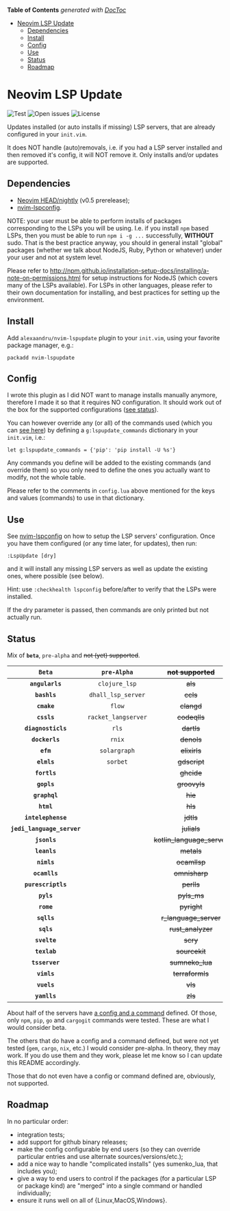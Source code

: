 <!-- START doctoc generated TOC please keep comment here to allow auto update -->
<!-- DON'T EDIT THIS SECTION, INSTEAD RE-RUN doctoc TO UPDATE -->
**Table of Contents**  *generated with [DocToc](https://github.com/thlorenz/doctoc)*

- [Neovim LSP Update](#neovim-lsp-update)
  - [Dependencies](#dependencies)
  - [Install](#install)
  - [Config](#config)
  - [Use](#use)
  - [Status](#status)
  - [Roadmap](#roadmap)

<!-- END doctoc generated TOC please keep comment here to allow auto update -->

# Neovim LSP Update

![Test](https://github.com/alexaandru/nvim-lspupdate/workflows/Test/badge.svg)
![Open issues](https://img.shields.io/github/issues/alexaandru/nvim-lspupdate.svg)
![License](https://img.shields.io/badge/License-MIT-blue.svg)

Updates installed (or auto installs if missing) LSP servers, that are already
configured in your `init.vim`.

It does NOT handle (auto)removals, i.e. if you had a LSP
server installed and then removed it's config, it will NOT
remove it. Only installs and/or updates are supported.

## Dependencies

- [Neovim HEAD/nightly](https://github.com/neovim/neovim/releases/tag/nightly) (v0.5 prerelease);
- [nvim-lspconfig](https://github.com/neovim/nvim-lspconfig).

NOTE: your user must be able to perform installs of packages corresponding to the LSPs
you will be using. I.e. if you install `npm` based LSPs, then you must be able to
run `npm i -g ...` successfully, **WITHOUT** sudo. That is the best practice anyway,
you should in general install "global" packages (whether we talk about NodeJS, Ruby,
Python or whatever) under your user and not at system level.

Please refer to http://npm.github.io/installation-setup-docs/installing/a-note-on-permissions.html
for setup instructions for NodeJS (which covers many of the LSPs available). For
LSPs in other languages, please refer to their own documentation for installing,
and best practices for setting up the environment.

## Install

Add `alexaandru/nvim-lspupdate` plugin to your `init.vim`, using your favorite
package manager, e.g.:

```
packadd nvim-lspupdate
```

## Config

I wrote this plugin as I did NOT want to manage installs manually anymore,
therefore I made it so that it requires NO configuration. It should work
out of the box for the supported configurations ([see status](#status)).

You can however override any (or all) of the commands used (which you can
[see here](lua/lspupdate/config.lua#L85)) by defining a `g:lspupdate_commands`
dictionary in your `init.vim`, i.e.:

```VimL
let g:lspupdate_commands = {'pip': 'pip install -U %s'}
```

Any commands you define will be added to the existing commands (and override
them) so you only need to define the ones you actually want to modify, not the
whole table.

Please refer to the comments in `config.lua` above mentioned for the keys
and values (commands) to use in that dictionary.

## Use

See [nvim-lspconfig](https://github.com/neovim/nvim-lspconfig#quickstart) on
how to setup the LSP servers' configuration. Once you have them configured
(or any time later, for updates), then run:

```
:LspUpdate [dry]
```

and it will install any missing LSP servers as well as update the existing ones,
where possible (see below).

Hint: use `:checkhealth lspconfig` before/after to verify that the LSPs were
installed.

If the dry parameter is passed, then commands are only printed but not actually run.

## Status

Mix of **`beta`**, `pre-alpha` and <s>not (yet) supported</s>.

|**`Beta`**|`pre-Alpha`|<s>not supported</s>|
|:-:|:-:|:-:|
|**`angularls`**            |`clojure_lsp`       |<s>als</s>|
|**`bashls`**               |`dhall_lsp_server`  |<s>ccls</s>|
|**`cmake`**                |`flow`              |<s>clangd</s>|
|**`cssls`**                |`racket_langserver` |<s>codeqlls</s>|
|**`diagnosticls`**         |`rls`               |<s>dartls</s>|
|**`dockerls`**             |`rnix`              |<s>denols</s>|
|**`efm`**                  |`solargraph`        |<s>elixirls</s>|
|**`elmls`**                |`sorbet`            |<s>gdscript</s>|
|**`fortls`**               |                    |<s>ghcide</s>|
|**`gopls`**                |                    |<s>groovyls</s>|
|**`graphql`**              |                    |<s>hie</s>|
|**`html`**                 |                    |<s>hls</s>|
|**`intelephense`**         |                    |<s>jdtls</s>|
|**`jedi_language_server`** |                    |<s>julials</s>|
|**`jsonls`**               |                    |<s>kotlin_language_server</s>|
|**`leanls`**               |                    |<s>metals</s>|
|**`nimls`**                |                    |<s>ocamllsp</s>|
|**`ocamlls`**              |                    |<s>omnisharp</s>|
|**`purescriptls`**         |                    |<s>perlls</s>|
|**`pyls`**                 |                    |<s>pyls_ms</s>|
|**`rome`**                 |                    |<s>pyright</s>|
|**`sqlls`**                |                    |<s>r_language_server</s>|
|**`sqls`**                 |                    |<s>rust_analyzer</s>|
|**`svelte`**               |                    |<s>scry</s>|
|**`texlab`**               |                    |<s>sourcekit</s>|
|**`tsserver`**             |                    |<s>sumneko_lua</s>|
|**`vimls`**                |                    |<s>terraformls</s>|
|**`vuels`**                |                    |<s>vls</s>|
|**`yamlls`**               |                    |<s>zls</s>|

About half of the servers have [a config and a command](lua/lspupdate/config.lua)
defined. Of those, only `npm`, `pip`, `go` and `cargogit` commands were
tested. These are what I would consider beta.

The others that do have a config and a command defined, but were not yet
tested (`gem`, `cargo`, `nix`, etc.) I would consider pre-alpha. In theory,
they may work. If you do use them and they work, please let me know so I
can update this README accordingly.

Those that do not even have a config or command defined are, obviously,
not supported.

## Roadmap

In no particular order:

- integration tests;
- add support for github binary releases;
- make the config configurable by end users (so they can override
  particular entries and use alternate sources/versions/etc.);
- add a nice way to handle "complicated installs" (yes sumenko_lua,
  that includes you);
- give a way to end users to control if the packages (for a
  particular LSP or package kind) are "merged" into a single
  command or handled individually;
- ensure it runs well on all of {Linux,MacOS,Windows}.
